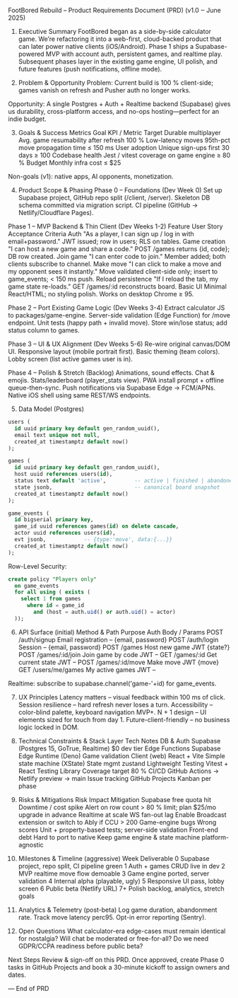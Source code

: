 FootBored Rebuild – Product Requirements Document (PRD)
(v1.0 ‒ June 2025)

1. Executive Summary
FootBored began as a side-by-side calculator game. We’re refactoring it into a web-first, cloud-backed product that can later power native clients (iOS/Android). Phase 1 ships a Supabase-powered MVP with account auth, persistent games, and realtime play. Subsequent phases layer in the existing game engine, UI polish, and future features (push notifications, offline mode).

2. Problem & Opportunity
Problem: Current build is 100 % client-side; games vanish on refresh and Pusher auth no longer works.

Opportunity: A single Postgres + Auth + Realtime backend (Supabase) gives us durability, cross-platform access, and no-ops hosting—perfect for an indie budget.

3. Goals & Success Metrics
Goal  KPI / Metric  Target
Durable multiplayer  Avg. game resumability after refresh  100 %
Low-latency moves  95th-pct move propagation time  ≤ 150 ms
User adoption  Unique sign-ups first 30 days  ≥ 100
Codebase health  Jest / vitest coverage on game engine  ≥ 80 %
Budget  Monthly infra cost  ≤ $25

Non-goals (v1): native apps, AI opponents, monetization.

4. Product Scope & Phasing
Phase 0 – Foundations (Dev Week 0)
Set up Supabase project, GitHub repo split (/client, /server).
Skeleton DB schema committed via migration script.
CI pipeline (GitHub → Netlify/Cloudflare Pages).

Phase 1 – MVP Backend & Thin Client (Dev Weeks 1-2)
Feature  User Story  Acceptance Criteria
Auth  "As a player, I can sign up / log in with email+password."  JWT issued; row in users; RLS on tables.
Game creation  "I can host a new game and share a code."  POST /games returns {id, code}; DB row created.
Join game  "I can enter code to join."  Member added; both clients subscribe to channel.
Make move  "I can click to make a move and my opponent sees it instantly."  Move validated client-side only; insert to game_events; < 150 ms push.
Reload persistence  "If I reload the tab, my game state re-loads."  GET /games/:id reconstructs board.
Basic UI  Minimal React/HTML; no styling polish.  Works on desktop Chrome ≥ 95.

Phase 2 – Port Existing Game Logic (Dev Weeks 3-4)
Extract calculator JS to packages/game-engine.
Server-side validation (Edge Function) for /move endpoint.
Unit tests (happy path + invalid move).
Store win/lose status; add status column to games.

Phase 3 – UI & UX Alignment (Dev Weeks 5-6)
Re-wire original canvas/DOM UI.
Responsive layout (mobile portrait first).
Basic theming (team colors).
Lobby screen (list active games user is in).

Phase 4 – Polish & Stretch (Backlog)
Animations, sound effects.
Chat & emojis.
Stats/leaderboard (player_stats view).
PWA install prompt + offline queue-then-sync.
Push notifications via Supabase Edge → FCM/APNs.
Native iOS shell using same REST/WS endpoints.

5. Data Model (Postgres)
```sql
users (
  id uuid primary key default gen_random_uuid(),
  email text unique not null,
  created_at timestamptz default now()
);

games (
  id uuid primary key default gen_random_uuid(),
  host uuid references users(id),
  status text default 'active',         -- active | finished | abandoned
  state jsonb,                          -- canonical board snapshot
  created_at timestamptz default now()
);

game_events (
  id bigserial primary key,
  game_id uuid references games(id) on delete cascade,
  actor uuid references users(id),
  evt jsonb,            -- {type:'move', data:{...}}
  created_at timestamptz default now()
);
```
Row-Level Security:
```sql
create policy "Players only"
  on game_events
  for all using ( exists (
    select 1 from games
      where id = game_id
        and (host = auth.uid() or auth.uid() = actor)
  ));
```

6. API Surface (initial)
Method & Path  Purpose  Auth  Body / Params
POST /auth/signup  Email registration  –  {email, password}
POST /auth/login  Session  –  {email, password}
POST /games  Host new game  JWT  {state?}
POST /games/:id/join  Join game by code  JWT  –
GET /games/:id  Get current state  JWT  –
POST /games/:id/move  Make move  JWT  {move}
GET /users/me/games  My active games  JWT  –

Realtime: subscribe to supabase.channel('game-'+id) for game_events.

7. UX Principles
Latency matters – visual feedback within 100 ms of click.
Session resilience – hard refresh never loses a turn.
Accessibility – color-blind palette, keyboard navigation MVP+.
N + 1 design – UI elements sized for touch from day 1.
Future-client-friendly – no business logic locked in DOM.

8. Technical Constraints & Stack
Layer  Tech  Notes
DB & Auth  Supabase (Postgres 15, GoTrue, Realtime)  $0 dev tier
Edge Functions  Supabase Edge Runtime (Deno)  Game validation
Client (web)  React + Vite  Simple state machine (XState)
State mgmt  zustand  Lightweight
Testing  Vitest + React Testing Library  Coverage target 80 %
CI/CD  GitHub Actions → Netlify preview → main
Issue tracking  GitHub Projects  Kanban per phase

9. Risks & Mitigations
Risk  Impact  Mitigation
Supabase free quota hit  Downtime / cost spike  Alert on row count > 80 % limit; plan $25/mo upgrade in advance
Realtime at scale  WS fan-out lag  Enable Broadcast extension or switch to Ably if CCU > 200
Game-engine bugs  Wrong scores  Unit + property-based tests; server-side validation
Front-end debt  Hard to port to native  Keep game engine & state machine platform-agnostic

10. Milestones & Timeline (aggressive)
Week  Deliverable
0  Supabase project, repo split, CI pipeline green
1  Auth + games CRUD live in dev
2  MVP realtime move flow demoable
3  Game engine ported, server validation
4  Internal alpha (playable, ugly)
5  Responsive UI pass, lobby screen
6  Public beta (Netlify URL)
7+  Polish backlog, analytics, stretch goals

11. Analytics & Telemetry (post-beta)
Log game duration, abandonment rate.
Track move latency perc95.
Opt-in error reporting (Sentry).

12. Open Questions
What calculator-era edge-cases must remain identical for nostalgia?
Will chat be moderated or free-for-all?
Do we need GDPR/CCPA readiness before public beta?

Next Steps
Review & sign-off on this PRD.
Once approved, create Phase 0 tasks in GitHub Projects and book a 30-minute kickoff to assign owners and dates.

— End of PRD
